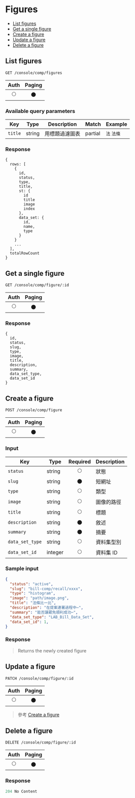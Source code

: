 # Figures

- [List figures](#list-figures)
- [Get a single figure](#get-a-single-figure)
- [Create a figure](#create-a-figure)
- [Update a figure](#update-a-figure)
- [Delete a figure](#delete-a-figure)

## List figures
```
GET /console/comp/figures
```

| Auth | Paging |
| :---: | :---: |
| 🌕 | 🌑 |

### Available query parameters

| Key | Type | Description | Match | Example |
| --- | --- | --- | --- | --- |
| `title` | string | 用標題過濾圖表 | partial | `法` `法條` |

### Response
```
{
  rows: [
    {
      id,
      status,
      type,
      title,
      st: {
        id
        title
        image
        index
      },
      data_set: {
        id,
        name,
        type
      }
    }
    ...
  ],
  totalRowCount
}
```

## Get a single figure
```
GET /console/comp/figure/:id
```

| Auth | Paging |
| :---: | :---: |
| 🌕 | 🌑 |

### Response
```
{
  id,
  status,
  slug,
  type,
  image,
  title,
  description,
  summary,
  data_set_type,
  data_set_id
}
```

## Create a figure
```
POST /console/comp/figure
```

| Auth | Paging |
| :---: | :---: |
| 🌕 | 🌑 |

### Input

| Key | Type | Required | Description |
| --- | --- | :---: | --- |
| `status` | string | 🌕 | 狀態 |
| `slug` | string | 🌑 | 短網址 |
| `type` | string | 🌕 | 類型 |
| `image` | string | 🌕 | 圖像的路徑 |
| `title` | string | 🌕 | 標題 |
| `description` | string | 🌑 | 敘述 |
| `summary` | string | 🌑 | 摘要 |
| `data_set_type` | string | 🌕 | 資料集型別 |
| `data_set_id` | integer | 🌕 | 資料集 ID |

### Sample input
```json
{
  "status": "active",
  "slug": "bill-comp/recall/xxxx",
  "type": "histogram",
  "image": "path/image.png",
  "title": "法條比一比",
  "description": "在提案連署過程中⋯",
  "summary": "能否讓罷免順利成功⋯",
  "data_set_type": "LAB_Bill_Data_Set",
  "data_set_id": 1,
}
```

### Response
> Returns the newly created figure

## Update a figure
```
PATCH /console/comp/figure/:id
```

| Auth | Paging |
| :---: | :---: |
| 🌕 | 🌑 |

> 參考 [Create a figure](#create-a-figure)

## Delete a figure
```
DELETE /console/comp/figure/:id
```

| Auth | Paging |
| :---: | :---: |
| 🌕 | 🌑 |

### Response
```javascript
204 No Content
```
